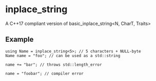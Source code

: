 inplace_string
==============
A C++17 compliant version of basic_inplace_string<N, CharT, Traits>


Example
-------
```
using Name = inplace_string<5>; // 5 characters + NULL-byte
Name name = "foo"; // can be used as a std::string

name += "bar"; // throws std::length_error

name = "foobar"; // compiler error
```


